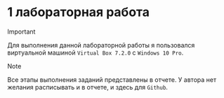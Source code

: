 # 1 лабораторная работа

> [!IMPORTANT]
> Для выполнения данной лабораторной работы я пользовался виртуальной машиной `Virtual Box 7.2.0` с `Windows 10 Pro`. 

> [!NOTE]
> Все этапы выполнения заданий представлены в отчете. У автора нет желания расписывать и в отчете, и здесь для `Github`. 